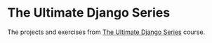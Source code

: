 # The Ultimate Django Series

The projects and exercises from [The Ultimate Django Series](https://codewithmosh.com/p/the-ultimate-django-series) course.